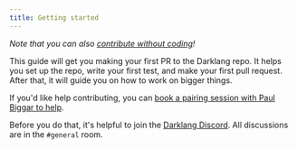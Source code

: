 ```yaml
---
title: Getting started
---
```


_Note that you can also
[contribute without coding](if-you-dont-know-our-stack.md)!_

This guide will get you making your first PR to the Darklang repo. It helps you
set up the repo, write your first test, and make your first pull request. After
that, it will guide you on how to work on bigger things.

If you'd like help contributing, you can
[book a pairing session with Paul Biggar to help](https://calendly.com/paul-biggar/dark-contributor-pairing-session).

Before you do that, it's helpful to join the
[Darklang Discord](https://darklang.com/discord-invite). All discussions are in
the `#general` room.
